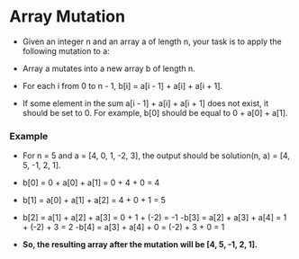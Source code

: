 # Array Mutation
- Given an integer n and an array a of length n, your task is to apply the following mutation to a:

- Array a mutates into a new array b of length n.
- For each i from 0 to n - 1, b[i] = a[i - 1] + a[i] + a[i + 1].
- If some element in the sum a[i - 1] + a[i] + a[i + 1] does not exist, it should be set to 0. For example, b[0] should be equal to 0 + a[0] + a[1].
### Example

- For n = 5 and a = [4, 0, 1, -2, 3], the output should be solution(n, a) = [4, 5, -1, 2, 1].

- b[0] = 0 + a[0] + a[1] = 0 + 4 + 0 = 4
- b[1] = a[0] + a[1] + a[2] = 4 + 0 + 1 = 5
- b[2] = a[1] + a[2] + a[3] = 0 + 1 + (-2) = -1
-b[3] = a[2] + a[3] + a[4] = 1 + (-2) + 3 = 2
-b[4] = a[3] + a[4] + 0 = (-2) + 3 + 0 = 1
- __So, the resulting array after the mutation will be [4, 5, -1, 2, 1].__